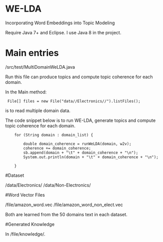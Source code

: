 # WE-LDA
Incorporating Word Embeddings into Topic Modeling

Require Java 7+ and Eclipse. I use Java 8 in the project.

# Main entries

/src/test/MultiDomainWeLDA.java

Run this file can produce topics and compute topic coherence  for each domain.

In the Main method:

     File[] files = new File("data//Electronics//").listFiles(); 

is to read multiple domain data.

The code snippet below is to run WE-LDA, generate topics and compute topic coherence for each domain. 

		for (String domain : domain_list) {

			double domain_coherence = runWeLDA(domain, w2v);
			coherence += domain_coherence;
			sb.append(domain + "\t" + domain_coherence + "\n");
			System.out.println(domain + "\t" + domain_coherence + "\n");

		}

#Dataset

/data/Electronics/
/data/Non-Electronics/

#Word Vector Files

/file/amazon_word.vec
/file/amazon_word_non_elect.vec

Both are learned from the 50 domains text in each dataset.


#Generated Knowledge

In /file/knowledge/.
    

